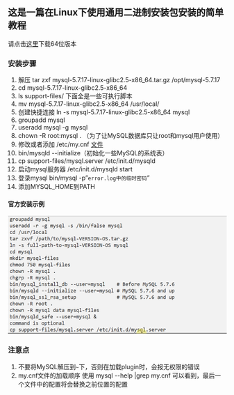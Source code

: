 ## 这是一篇在Linux下使用通用二进制安装包安装的简单教程

请点击[这里](http://cdn.mysql.com//Downloads/MySQL-5.7/mysql-5.7.17-linux-glibc2.5-x86_64.tar.gz)下载64位版本

### 安装步骤

1.  解压 tar zxf mysql-5.7.17-linux-glibc2.5-x86_64.tar.gz /opt/mysql-5.7.17
2.  cd mysql-5.7.17-linux-glibc2.5-x86_64
3.	ls support-files/ 下面全是一些可执行脚本
4.	mv mysql-5.7.17-linux-glibc2.5-x86_64 /usr/local/
5.	创建快捷连接 ln -s mysql-5.7.17-linux-glibc2.5-x86_64 mysql
6.	groupadd mysql
7.	useradd mysql -g mysql
8.	chown -R root:mysql . （为了让MySQL数据库只让root和mysql用户使用）
9.	修改或者添加 /etc/my.cnf [文件](my.cnf)
10.	bin/mysqld --initialize（初始化一些MySQL的系统表）
11.	cp support-files/mysql.server /etc/init.d/mysqld 
12.	启动mysql服务器 /etc/init.d/mysqld start
13.	登录mysql  bin/mysql -p”`error.log中的临时密码`”
14.	添加MYSQL_HOME到PATH

#### 官方安装示例
 ![官方安装实例](mysql-install.png)

### 注意点

1. 不要将MySQL解压到`~`下，否则在加载plugin时，会报无权限的错误
2. my.cnf文件的加载顺序 使用 mysql --help |grep my.cnf 可以看到，最后一个文件中的配置将会替换之前位置的配置
